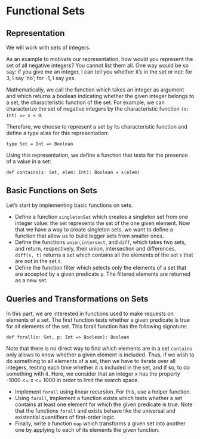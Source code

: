 # Functional Sets
## Representation

We will work with sets of integers.

As an example to motivate our representation, how would you represent
the set of all negative integers? You cannot list them all. One way
would be so say: if you give me an integer, I can tell you whether it’s
in the set or not: for 3, I say ‘no’; for -1, I say yes.

Mathematically, we call the function which takes an integer as argument
and which returns a boolean indicating whether the given integer belongs
to a set, the characteristic function of the set. For example, we can
characterize the set of negative integers by the characteristic function
`(x: Int) => x < 0`.

Therefore, we choose to represent a set by its characteristic function
and define a type alias for this representation:

    type Set = Int => Boolean
Using this representation, we define a function that tests for the presence of a value in a set:

    def contains(s: Set, elem: Int): Boolean = s(elem)

## Basic Functions on Sets
Let’s start by implementing basic functions on sets.

* Define a function `singletonSet` which creates a singleton set from one
  integer value: the set represents the set of the one given element. Now
  that we have a way to create singleton sets, we want to define a
  function that allow us to build bigger sets from smaller ones.
* Define the functions `union`,`intersect`, and `diff`, which takes two sets,
  and return, respectively, their union, intersection and differences.
  `diff(s, t)` returns a set which contains all the elements of the set `s`
  that are not in the set `t`.
* Define the function filter which selects only the elements of a set
  that are accepted by a given predicate `p`. The filtered elements are
  returned as a new set.

## Queries and Transformations on Sets
In this part, we are interested in functions used to make requests on
elements of a set. The first function tests whether a given predicate is
true for all elements of the set. This forall function has the following
signature:

    def forall(s: Set, p: Int => Boolean): Boolean

Note that there is no direct way to find which elements are in a set
`contains` only allows to know whether a given element is included. Thus,
if we wish to do something to all elements of a set, then we have to
iterate over all integers, testing each time whether it is included in
the set, and if so, to do something with it. Here, we consider that an
integer x has the property -1000 <= x <= 1000 in order to limit the
search space.
* Implement `forall` using linear recursion. For this, use a helper
  function.
* Using `forall`, implement a function exists which tests whether a set
  contains at least one element for which the given predicate is true.
  Note that the functions `forall` and exists behave like the universal
  and existential quantifiers of first-order logic.
* Finally, write a function `map` which transforms a given set into
  another one by applying to each of its elements the given function.
